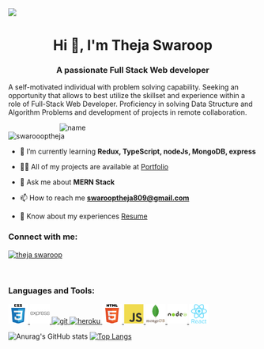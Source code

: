 <img src="https://camo.githubusercontent.com/cae12fddd9d6982901d82580bdf321d81fb299141098ca1c2d4891870827bf17/68747470733a2f2f6d69726f2e6d656469756d2e636f6d2f6d61782f313336302f302a37513379765349765f7430696f4a2d5a2e676966" width="1000px"/>

<h1 align="center">Hi 👋, I'm Theja Swaroop</h1>
<h3 align="center">A passionate Full Stack Web developer</h3>
<p>A self-motivated individual with problem
solving capability. Seeking an
opportunity that allows to best utilize
the skillset and experience within a role
of Full-Stack Web Developer. Proficiency
in solving Data Structure and Algorithm
Problems and development of projects
in remote collaboration.</p>
<img  align="right" width="400px" src="https://lh3.googleusercontent.com/FCTJV2u4ETqtkvFn0I1fY184UbdpWhqpAyyV6w7732ookhFnbAF_gBaWMNfAw28z_GhVeZmQIY7jbUuDlFEjWWv6ldLe7FvrJg4=w911" alt="name"/>

<p align="left"> <img src="https://komarev.com/ghpvc/?username=swaroooptheja&label=Profile%20views&color=0e75b6&style=flat" alt="swaroooptheja" /> </p>

- 🌱 I’m currently learning **Redux, TypeScript, nodeJs, MongoDB, express**

- 👨‍💻 All of my projects are available at [Portfolio](https://swarooptheja.github.io/)

- 💬 Ask me about **MERN Stack**

- 📫 How to reach me **swarooptheja809@gmail.com**

- 📄 Know about my experiences [Resume](https://drive.google.com/file/d/1NDlDVTUhEjf4quPFjS6bshmHNXHNkq0d/view?usp=sharing)



<h3 align="left">Connect with me:</h3>
<p align="left">
<a href="https://linkedin.com/in/theja swaroop" target="blank"><img align="center" src="https://raw.githubusercontent.com/rahuldkjain/github-profile-readme-generator/master/src/images/icons/Social/linked-in-alt.svg" alt="theja swaroop" height="30" width="40" /></a>
</p>

<div>
<img src="https://camo.githubusercontent.com/5930c60a72af16615165398649105b692092b313760abcc607f9147af2fe020d/68747470733a2f2f6769746875622d70726f66696c652d74726f7068792e76657263656c2e6170702f3f757365726e616d653d76616973686e6176696167726177613132" alt=""/>
</div>

<h3 align="left">Languages and Tools:</h3>
<p align="left"> <a href="https://www.w3schools.com/css/" target="_blank" rel="noreferrer"> <img src="https://raw.githubusercontent.com/devicons/devicon/master/icons/css3/css3-original-wordmark.svg" alt="css3" width="40" height="40"/> </a> <a href="https://expressjs.com" target="_blank" rel="noreferrer"> <img src="https://raw.githubusercontent.com/devicons/devicon/master/icons/express/express-original-wordmark.svg" alt="express" width="40" height="40"/> </a> <a href="https://git-scm.com/" target="_blank" rel="noreferrer"> <img src="https://www.vectorlogo.zone/logos/git-scm/git-scm-icon.svg" alt="git" width="40" height="40"/> </a> <a href="https://heroku.com" target="_blank" rel="noreferrer"> <img src="https://www.vectorlogo.zone/logos/heroku/heroku-icon.svg" alt="heroku" width="40" height="40"/> </a> <a href="https://www.w3.org/html/" target="_blank" rel="noreferrer"> <img src="https://raw.githubusercontent.com/devicons/devicon/master/icons/html5/html5-original-wordmark.svg" alt="html5" width="40" height="40"/> </a> <a href="https://developer.mozilla.org/en-US/docs/Web/JavaScript" target="_blank" rel="noreferrer"> <img src="https://raw.githubusercontent.com/devicons/devicon/master/icons/javascript/javascript-original.svg" alt="javascript" width="40" height="40"/> </a> <a href="https://www.mongodb.com/" target="_blank" rel="noreferrer"> <img src="https://raw.githubusercontent.com/devicons/devicon/master/icons/mongodb/mongodb-original-wordmark.svg" alt="mongodb" width="40" height="40"/> </a> <a href="https://nodejs.org" target="_blank" rel="noreferrer"> <img src="https://raw.githubusercontent.com/devicons/devicon/master/icons/nodejs/nodejs-original-wordmark.svg" alt="nodejs" width="40" height="40"/> </a> <a href="https://reactjs.org/" target="_blank" rel="noreferrer"> <img src="https://raw.githubusercontent.com/devicons/devicon/master/icons/react/react-original-wordmark.svg" alt="react" width="40" height="40"/> </a> </p>


![Anurag's GitHub stats](https://github-readme-stats.vercel.app/api?username=swarooptheja&show_icons=true&theme=gruvbox)
[![Top Langs](https://github-readme-stats.vercel.app/api/top-langs/?username=swarooptheja&layout=compact)](https://github.com/swarooptheja/github-readme-stats)






